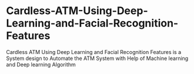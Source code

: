 # Cardless-ATM-Using-Deep-Learning-and-Facial-Recognition-Features
Cardless ATM Using Deep Learning and Facial Recognition Features is a System design to Automate the ATM System with Help of Machine learning and Deep learning Algorithm
